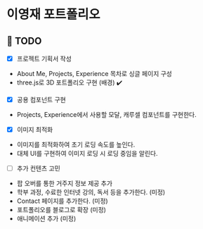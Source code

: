 # 이영재 포트폴리오

## 🎯 TODO

- [x] 프로젝트 기획서 작성
- About Me, Projects, Experience 목차로 싱글 페이지 구성
- three.js로 3D 포트폴리오 구현 (배경) ✔️

- [x] 공용 컴포넌트 구현
- Projects, Experience에서 사용할 모달, 캐루셀 컴포넌트를 구현한다.

- [x] 이미지 최적화
- 이미지를 최적화하여 초기 로딩 속도를 높인다.
- 대체 UI를 구현하여 이미지 로딩 시 로딩 중임을 알린다.

- [ ] 추가 컨텐츠 고민
- 팝 오버를 통한 거주지 정보 제공 추가
- 학부 과정, 수료한 인터넷 강의, 독서 등을 추가한다. (미정)
- Contact 페이지를 추가한다. (미정)
- 포트폴리오를 블로그로 확장 (미정)
- 애니메이션 추가 (미정)
